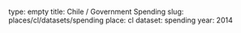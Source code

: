 type: empty
title: Chile / Government Spending
slug: places/cl/datasets/spending
place: cl
dataset: spending
year: 2014
